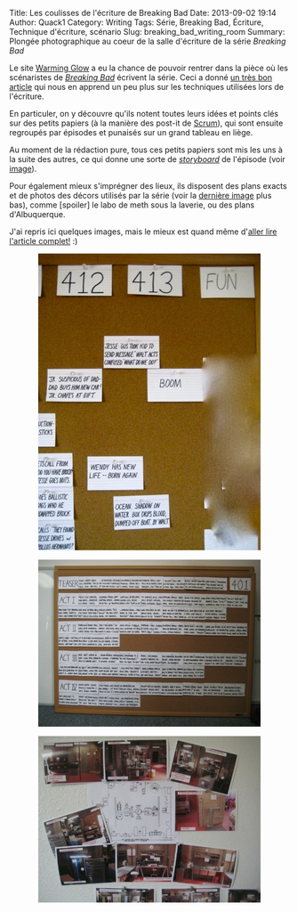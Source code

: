 Title: Les coulisses de l'écriture de Breaking Bad
Date: 2013-09-02 19:14 
Author: Quack1
Category: Writing
Tags: Série, Breaking Bad, Écriture, Technique d'écriture, scénario
Slug: breaking_bad_writing_room
Summary: Plongée photographique au coeur de la salle d'écriture de la série _Breaking Bad_

Le site [Warming Glow](http://www.uproxx.com/tv/) a eu la chance de pouvoir rentrer dans la pièce où les scénaristes de _[Breaking Bad](http://www.allocine.fr/series/ficheserie_gen_cserie=3517.html)_ écrivent la série. Ceci a donné [un très bon article](http://www.uproxx.com/tv/2013/08/breaking-bad-writers-room-photos/) qui nous en apprend un peu plus sur les techniques utilisées lors de l'écriture.

En particuler, on y découvre qu'ils notent toutes leurs idées et points clés sur des petits papiers (à la manière des post-it de [Scrum](https://fr.wikipedia.org/wiki/Scrum_(méthode))), qui sont ensuite regroupés par épisodes et punaisés sur un grand tableau en liège. 

Au moment de la rédaction pure, tous ces petits papiers sont mis les uns à la suite des autres, ce qui donne une sorte de _[storyboard](https://fr.wikipedia.org/wiki/storyboard)_ de l'épisode (voir [image](#img_2)).

Pour également mieux s'imprégner des lieux, ils disposent des plans exacts et de photos des décors utilisés par la série (voir la [dernière image](#img_3) plus bas), comme [spoiler] le labo de meth sous la laverie, ou des plans d'Albuquerque.

J'ai repris ici quelques images, mais le mieux est quand même d'[aller lire l'article complet!](http://www.uproxx.com/tv/2013/08/breaking-bad-writers-room-photos/) :)

<div align=center><a href="http://cdn.uproxx.com/wp-content/uploads/2013/08/fun-card.jpg"><img src="upload/breaking_bad_notes.jpeg" width="400" align="center" id="img_1"/></a></div>
&nbsp;
<div align=center><a href="http://cdn.uproxx.com/wp-content/uploads/2013/08/ECCGpjFrQ1dajmOXpt48A1KjdbavoW3Oc_z701FBTeAmoeZXmFAoMDx2zk5-Ofxjk7JcqfPpwmRuV2uA_0AwQ-650x487.jpeg"><img src="upload/breaking_bad_storyboard.jpeg" width="400" align="center" id="img_2"/></a></div>
&nbsp;
<div align=center><a href="http://cdn.uproxx.com/wp-content/uploads/2013/08/dUpdwW9lOFw2pLQpRF6KEqljzFNNAxEhwqsC0UKDZXoHbrDo29MdO-QNVhs3H0Qnd5KIswT1KKCJnrc4kS_J3A-650x487.jpeg"><img src="upload/breaking_bad_plans.jpeg" width="400" align="center" id="img_3"/></a></div>